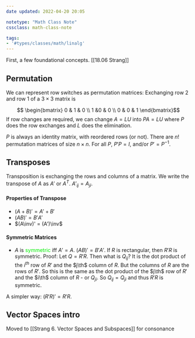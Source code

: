 ```yaml
---
date updated: 2022-04-20 20:05

notetype: "Math Class Note"
cssclass: math-class-note

tags: 
- '#types/classes/math/linalg'
---
```



First, a few foundational concepts. 
[[18.06 Strang]]

## Permutation

We can represent row switches as permutation matrices: Exchanging row $2$ and row 1 of a $3 \times 3$ matrix is

$$ \begin{bmatrix} 0 & 1 & 0 \\ 1 &0 & 0 \\ 0 & 0 & 1 \end{bmatrix}$$
 If row changes are required, we can change $A = LU$ into $PA = LU$ where $P$ does the row exchanges and $L$ does the elimination. 

$P$ is always an identity matrix, with reordered rows (or not). There are $n!$ permutation matrices of size $n \times n$. For all $P$, $P'P = I$, and/or $P' = P^{-1}$. 

## Transposes
Transposition is exchanging the rows and columns of a matrix. We write the transpose of $A$ as $A'$ or $A^T$. $A'_{ij} = A_{ji}$. 

#### Properties of Transpose
- $(A + B)' = A' + B'$
- $(AB)' = B'A'$
- $(A\inv)' = (A')\inv$
 

#### Symmetric Matrices
- $A$ is <font color=gree>symmetric</font> iff $A' = A$. $(AB)' = B'A'$.
If $R$ is rectangular, then $R'R$ is symmetric. Proof: Let $Q = R'R$. Then what is $Q_{ij}$? It is the dot product of the $i^{th}$ row of $R'$ and the $j\th$ column of $R$. But the columns of $R$ are the rows of $R'$. So this is the same as the dot product of the $j\th$ row of $R'$ and the $i\th$ column of $R$ - or $Q_{ji}$. So $Q_{ij} = Q_{ji}$ and thus $R'R$ is symmetric. 

A simpler way: $(R'R)' = R'R$.


## Vector Spaces intro
Moved to [[Strang 6. Vector Spaces and Subspaces]] for consonance